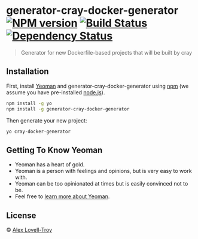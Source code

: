 # generator-cray-docker-generator [![NPM version][npm-image]][npm-url] [![Build Status][travis-image]][travis-url] [![Dependency Status][daviddm-image]][daviddm-url]
> Generator for new Dockerfile-based projects that will be built by cray

## Installation

First, install [Yeoman](http://yeoman.io) and generator-cray-docker-generator using [npm](https://www.npmjs.com/) (we assume you have pre-installed [node.js](https://nodejs.org/)).

```bash
npm install -g yo
npm install -g generator-cray-docker-generator
```

Then generate your new project:

```bash
yo cray-docker-generator
```

## Getting To Know Yeoman

 * Yeoman has a heart of gold.
 * Yeoman is a person with feelings and opinions, but is very easy to work with.
 * Yeoman can be too opinionated at times but is easily convinced not to be.
 * Feel free to [learn more about Yeoman](http://yeoman.io/).

## License

 © [Alex Lovell-Troy]()


[npm-image]: https://badge.fury.io/js/generator-cray-docker-generator.svg
[npm-url]: https://npmjs.org/package/generator-cray-docker-generator
[travis-image]: https://travis-ci.org//generator-cray-docker-generator.svg?branch=master
[travis-url]: https://travis-ci.org//generator-cray-docker-generator
[daviddm-image]: https://david-dm.org//generator-cray-docker-generator.svg?theme=shields.io
[daviddm-url]: https://david-dm.org//generator-cray-docker-generator
